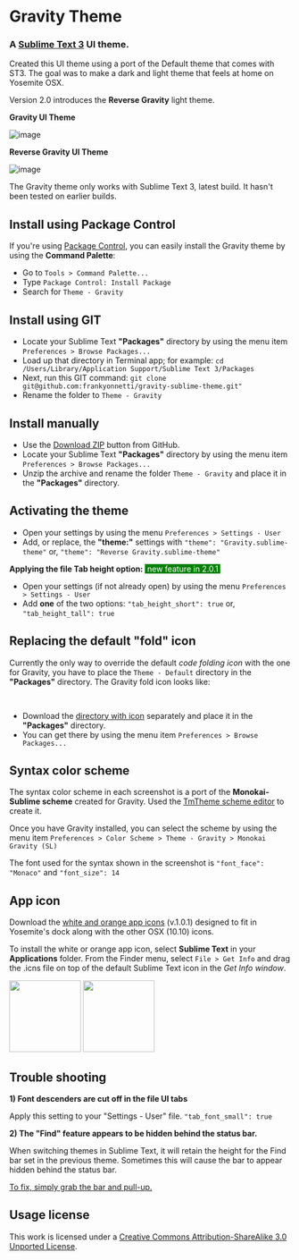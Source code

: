 # Gravity Theme

### A [Sublime Text 3](http://www.sublimetext.com/3) UI theme. 

Created this UI theme using a port of the Default theme that comes with ST3. The goal was to make a dark and light theme that feels at home on Yosemite OSX.

Version 2.0 introduces the **Reverse Gravity** light theme.

**Gravity UI Theme**

![image](https://s3.amazonaws.com/yonnetti-sublime/gravity/screen-shots-gravity-2.0.png)

**Reverse Gravity UI Theme**

![image](https://s3.amazonaws.com/yonnetti-sublime/gravity/screen-shots-rgravity-2.0.png)


The Gravity theme only works with Sublime Text 3, latest build. It hasn't been tested on earlier builds.

## Install using Package Control

If you're using [Package Control](https://sublime.wbond.net), you can easily install the Gravity theme by using the **Command Palette**:

* Go to `Tools > Command Palette...`
* Type `Package Control: Install Package`
* Search for `Theme - Gravity`


## Install using GIT

* Locate your Sublime Text **"Packages"** directory by using the menu item `Preferences > Browse Packages...`
* Load up that directory in Terminal app; for example: `cd /Users/Library/Application Support/Sublime Text 3/Packages`
* Next, run this GIT command: `git clone git@github.com:frankyonnetti/gravity-sublime-theme.git"`
* Rename the folder to `Theme - Gravity`


## Install manually

* Use the [Download ZIP](https://github.com/frankyonnetti/gravity-sublime-theme/archive/master.zip) button from GitHub.
* Locate your Sublime Text **"Packages"** directory by using the menu item `Preferences > Browse Packages...`
* Unzip the archive and rename the folder `Theme - Gravity` and place it in the **"Packages"** directory.


## Activating the theme

* Open your settings by using the menu `Preferences > Settings - User`
* Add, or replace, the **"theme:"** settings with 
`"theme": "Gravity.sublime-theme"` or, 
`"theme": "Reverse Gravity.sublime-theme"`


**Applying the file Tab height option:** <span style="color:#fff;background-color:green;">&nbsp;new feature in 2.0.1&nbsp;</span>

* Open your settings (if not already open) by using the menu `Preferences > Settings - User`
* Add **one** of the two options:
`"tab_height_short": true` or, 
`"tab_height_tall": true`


## Replacing the default "fold" icon

Currently the only way to override the default *code folding icon* with the one for Gravity, you have to place the `Theme - Default` directory in the **"Packages"** directory. The Gravity fold icon looks like: 

<img src="https://s3.amazonaws.com/yonnetti-sublime/gravity/fold@2x.png" width="16" height="16">

* Download the [directory with icon](https://s3.amazonaws.com/yonnetti-sublime/gravity/Theme-Default.zip) separately and place it in the **"Packages"** directory.
* You can get there by using the menu item `Preferences > Browse Packages...`


## Syntax color scheme

The syntax color scheme in each screenshot is a port of the **Monokai-Sublime scheme** created for Gravity. Used the [TmTheme scheme editor](http://tmtheme-editor.herokuapp.com) to create it.

Once you have Gravity installed, you can select the scheme by using the menu item `Preferences > Color Scheme > Theme - Gravity > Monokai Gravity (SL)`

The font used for the syntax shown in the screenshot is `"font_face": "Monaco"` and `"font_size": 14`


## App icon

Download the [white and orange app icons](https://s3.amazonaws.com/yonnetti-sublime/gravity/Gravity-App-Icons-101.zip) (v.1.0.1) designed to fit in Yosemite's dock along with the other OSX (10.10) icons.

To install the white or orange app icon, select **Sublime Text** in your **Applications** folder. From the Finder menu, select `File > Get Info` and drag the .icns file on top of the default Sublime Text icon in the *Get Info window*.

<img src="https://s3.amazonaws.com/yonnetti-sublime/gravity/app-icon-white-101.png" width="128" height="128"> <img src="https://s3.amazonaws.com/yonnetti-sublime/gravity/app-icon-orange-101.png" width="128" height="128">


## Trouble shooting

**1) Font descenders are cut off in the file UI tabs**

Apply this setting to your "Settings - User" file.
`"tab_font_small": true`

**2) The "Find" feature appears to be hidden behind the status bar.**

When switching themes in Sublime Text, it will retain the height for the Find bar set in the previous theme. Sometimes this will cause the bar to appear hidden behind the status bar.

[To fix, simply grab the bar and pull-up.](https://github.com/frankyonnetti/gravity-sublime-theme/wiki/Theme-Trouble-Shooting)


## Usage license

This work is licensed under a [Creative Commons Attribution-ShareAlike 3.0 Unported License](http://creativecommons.org/licenses/by-sa/3.0/).


